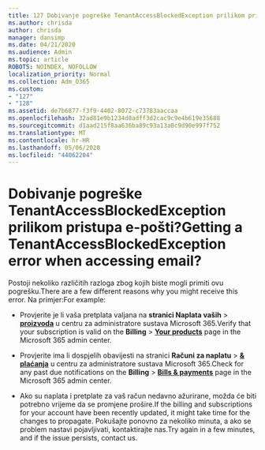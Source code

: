 ```yaml
---
title: 127 Dobivanje pogreške TenantAccessBlockedException prilikom pristupa e-pošti?
ms.author: chrisda
author: chrisda
manager: dansimp
ms.date: 04/21/2020
ms.audience: Admin
ms.topic: article
ROBOTS: NOINDEX, NOFOLLOW
localization_priority: Normal
ms.collection: Adm_O365
ms.custom:
- "127"
- "128"
ms.assetid: de7b6877-f3f9-4402-8072-c73783aaccaa
ms.openlocfilehash: 32ad81e9b1234d8adff3d2cac9c9e4b619e35688
ms.sourcegitcommit: d1aad215f8aa636ba89c93a13a0c9d90e997f752
ms.translationtype: MT
ms.contentlocale: hr-HR
ms.lasthandoff: 05/06/2020
ms.locfileid: "44062204"
---
```

# <a name="getting-a-tenantaccessblockedexception-error-when-accessing-email"></a><span data-ttu-id="a473e-102">Dobivanje pogreške TenantAccessBlockedException prilikom pristupa e-pošti?</span><span class="sxs-lookup"><span data-stu-id="a473e-102">Getting a TenantAccessBlockedException error when accessing email?</span></span>

<span data-ttu-id="a473e-103">Postoji nekoliko različitih razloga zbog kojih biste mogli primiti ovu pogrešku.</span><span class="sxs-lookup"><span data-stu-id="a473e-103">There are a few different reasons why you might receive this error.</span></span> <span data-ttu-id="a473e-104">Na primjer:</span><span class="sxs-lookup"><span data-stu-id="a473e-104">For example:</span></span>

- <span data-ttu-id="a473e-105">Provjerite je li vaša pretplata valjana na **stranici Naplata vaših** \> **[proizvoda](https://portal.office.com/adminportal/home#/subscriptions)** u centru za administratore sustava Microsoft 365.</span><span class="sxs-lookup"><span data-stu-id="a473e-105">Verify that your subscription is valid on the **Billing** \> **[Your products](https://portal.office.com/adminportal/home#/subscriptions)** page in the Microsoft 365 admin center.</span></span>

- <span data-ttu-id="a473e-106">Provjerite ima li dospjelih obavijesti na stranici **Računi za naplatu** \> **[& plaćanja](https://portal.office.com/adminportal/home#/billoverview)** u centru za administratore sustava Microsoft 365.</span><span class="sxs-lookup"><span data-stu-id="a473e-106">Check for any past due notifications on the **Billing** \> **[Bills & payments](https://portal.office.com/adminportal/home#/billoverview)** page in the Microsoft 365 admin center.</span></span>

- <span data-ttu-id="a473e-107">Ako su naplata i pretplate za vaš račun nedavno ažurirane, možda će biti potrebno vrijeme da se promjene prošire.</span><span class="sxs-lookup"><span data-stu-id="a473e-107">If the billing and subscriptions for your account have been recently updated, it might take time for the changes to propagate.</span></span> <span data-ttu-id="a473e-108">Pokušajte ponovno za nekoliko minuta, a ako se problem nastavi pojavljivati, kontaktirajte nas.</span><span class="sxs-lookup"><span data-stu-id="a473e-108">Try again in a few minutes, and if the issue persists, contact us.</span></span>
